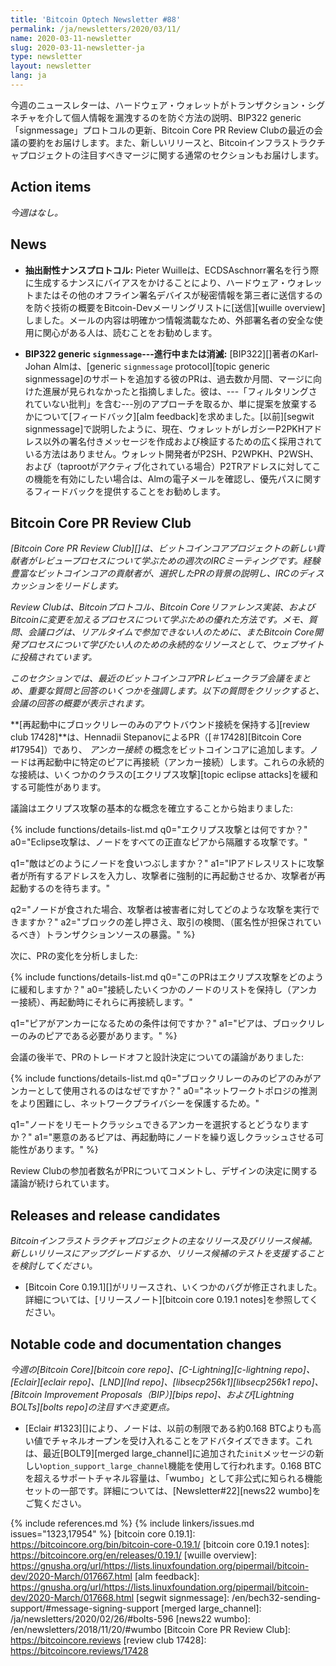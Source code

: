 ```yaml
---
title: 'Bitcoin Optech Newsletter #88'
permalink: /ja/newsletters/2020/03/11/
name: 2020-03-11-newsletter
slug: 2020-03-11-newsletter-ja
type: newsletter
layout: newsletter
lang: ja
---
```

今週のニュースレターは、ハードウェア・ウォレットがトランザクション・シグネチャを介して個人情報を漏洩するのを防ぐ方法の説明、BIP322 generic 「signmessage」プロトコルの更新、Bitcoin Core PR Review Clubの最近の会議の要約をお届けします。また、新しいリリースと、Bitcoinインフラストラクチャプロジェクトの注目すべきマージに関する通常のセクションもお届けします。

## Action items

*今週はなし。*

## News

- **<!--exfiltration-resistant-nonce-protocols-->抽出耐性ナンスプロトコル:** Pieter Wuilleは、ECDSAschnorr署名を行う際に生成するナンスにバイアスをかけることにより、ハードウェア・ウォレットまたはその他のオフライン署名デバイスが秘密情報を第三者に送信するのを防ぐ技術の概要をBitcoin-Devメーリングリストに[送信][wuille overview]しました。メールの内容は明確かつ情報満載なため、外部署名者の安全な使用に関心がある人は、読むことをお勧めします。

- **BIP322 generic `signmessage`---進行中または消滅:** [BIP322][]著者のKarl-Johan Almは、[generic `signmessage` protocol][topic generic signmessage]のサポートを追加する彼のPRは、過去数か月間、マージに向けた進展が見られなかったと指摘しました。彼は、---「フィルタリングされていない批判」を含む---別のアプローチを取るか、単に提案を放棄するかについて[フィードバック][alm feedback]を求めました。[以前][segwit signmessage]で説明したように、現在、ウォレットがレガシーP2PKHアドレス以外の署名付きメッセージを作成および検証するための広く採用されている方法はありません。ウォレット開発者がP2SH、P2WPKH、P2WSH、および（taprootがアクティブ化されている場合）P2TRアドレスに対してこの機能を有効にしたい場合は、Almの電子メールを確認し、優先パスに関するフィードバックを提供することをお勧めします。

## Bitcoin Core PR Review Club

_[Bitcoin Core PR Review Club][]は、ビットコインコアプロジェクトの新しい貢献者がレビュープロセスについて学ぶための週次のIRCミーティングです。経験豊富なビットコインコアの貢献者が、選択したPRの背景の説明し、IRCのディスカッションをリードします。_

_Review Clubは、Bitcoinプロトコル、Bitcoin Coreリファレンス実装、およびBitcoinに変更を加えるプロセスについて学ぶための優れた方法です。メモ、質問、会議ログは、リアルタイムで参加できない人のために、またBitcoin Core開発プロセスについて学びたい人のための永続的なリソースとして、ウェブサイトに投稿されています。_

_このセクションでは、最近のビットコインコアPRレビュークラブ会議をまとめ、重要な質問と回答のいくつかを強調します。以下の質問をクリックすると、会議の回答の概要が表示されます。_

**[再起動中にブロックリレーのみのアウトバウンド接続を保持する][review club 17428]**は、Hennadii StepanovによるPR（[＃17428][Bitcoin Core #17954]）であり、 _アンカー接続_ の概念をビットコインコアに追加します。ノードは再起動中に特定のピアに再接続（アンカー接続）します。これらの永続的な接続は、いくつかのクラスの[エクリプス攻撃][topic eclipse attacks]を緩和する可能性があります。

議論はエクリプス攻撃の基本的な概念を確立することから始まりました:

{% include functions/details-list.md
  q0="<!--q0-->エクリプス攻撃とは何ですか？"
  a0="Eclipse攻撃は、ノードをすべての正直なピアから隔離する攻撃です。"

  q1="<!--q1-->敵はどのようにノードを食いつぶしますか？"
  a1="IPアドレスリストに攻撃者が所有するアドレスを入力し、攻撃者に強制的に再起動させるか、攻撃者が再起動するのを待ちます。"

  q2="<!--q2-->ノードが食された場合、攻撃者は被害者に対してどのような攻撃を実行できますか？"
  a2="ブロックの差し押さえ、取引の検閲、（匿名性が担保されているべき）トランザクションソースの暴露。"
%}

次に、PRの変化を分析しました:

{% include functions/details-list.md
  q0="<!--q3-->このPRはエクリプス攻撃をどのように緩和しますか？"
  a0="接続したいくつかのノードのリストを保持し（アンカー接続）、再起動時にそれらに再接続します。"

  q1="<!--q4-->ピアがアンカーになるための条件は何ですか？"
  a1="ピアは、ブロックリレーのみのピアである必要があります。"
%}

会議の後半で、PRのトレードオフと設計決定についての議論がありました:

{% include functions/details-list.md
  q0="<!--q5-->ブロックリレーのみのピアのみがアンカーとして使用されるのはなぜですか？"
  a0="ネットワークトポロジの推測をより困難にし、ネットワークプライバシーを保護するため。"

  q1="<!--q6-->ノードをリモートクラッシュできるアンカーを選択するとどうなりますか？"
  a1="悪意のあるピアは、再起動時にノードを繰り返しクラッシュさせる可能性があります。"
%}

Review Clubの参加者数名がPRについてコメントし、デザインの決定に関する議論が続けられています。

## Releases and release candidates

*Bitcoinインフラストラクチャプロジェクトの主なリリース及びリリース候補。新しいリリースにアップグレードするか、リリース候補のテストを支援することを検討してください。*

- [Bitcoin Core 0.19.1][]がリリースされ、いくつかのバグが修正されました。詳細については、[リリースノート][bitcoin core 0.19.1 notes]を参照してください。

## Notable code and documentation changes

*今週の[Bitcoin Core][bitcoin core repo]、[C-Lightning][c-lightning repo]、[Eclair][eclair repo]、[LND][lnd repo]、[libsecp256k1][libsecp256k1 repo]、[Bitcoin Improvement Proposals（BIP）][bips repo]、および[Lightning BOLTs][bolts repo]の注目すべき変更点。*

- [Eclair #1323][]により、ノードは、以前の制限である約0.168 BTCよりも高い値でチャネルオープンを受け入れることをアドバタイズできます。これは、最近[BOLT9][merged large_channel]に追加された`init`メッセージの新しい`option_support_large_channel`機能を使用して行われます。0.168 BTCを超えるサポートチャネル容量は、「wumbo」として非公式に知られる機能セットの一部です。詳細については、[Newsletter#22][news22 wumbo]をご覧ください。

{% include references.md %}
{% include linkers/issues.md issues="1323,17954" %}
[bitcoin core 0.19.1]: https://bitcoincore.org/bin/bitcoin-core-0.19.1/
[bitcoin core 0.19.1 notes]: https://bitcoincore.org/en/releases/0.19.1/
[wuille overview]: https://gnusha.org/url/https://lists.linuxfoundation.org/pipermail/bitcoin-dev/2020-March/017667.html
[alm feedback]: https://gnusha.org/url/https://lists.linuxfoundation.org/pipermail/bitcoin-dev/2020-March/017668.html
[segwit signmessage]: /en/bech32-sending-support/#message-signing-support
[merged large_channel]: /ja/newsletters/2020/02/26/#bolts-596
[news22 wumbo]: /en/newsletters/2018/11/20/#wumbo
[Bitcoin Core PR Review Club]: https://bitcoincore.reviews
[review club 17428]: https://bitcoincore.reviews/17428
